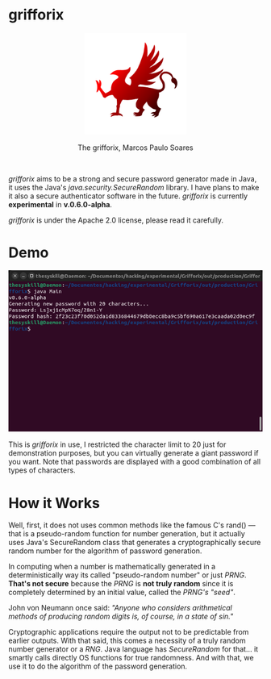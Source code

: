 # grifforix
<p align="center">
  <img src="/assets/grifforix.png" width=40% heigth=40% alt="The grifforix, Marcos Paulo Soares">
</p>

<p align="center">The grifforix, Marcos Paulo Soares</p>

<br>

*grifforix* aims to be a strong and secure password generator made in Java, it uses the Java's *java.security.SecureRandom* library. I have plans to make it also a secure authenticator software in the future. *grifforix* is currently __experimental__ in __v.0.6.0-alpha__.

*grifforix* is under the Apache 2.0 license, please read it carefully.

# Demo

<p align="center">
  <img src="/assets/screenshot.png" alt="The grifforix in execution">
</p>

This is *grifforix* in use, I restricted the character limit to 20 just for demonstration purposes, but you can virtually generate a giant password if you want. Note that passwords are displayed with a good combination of all types of characters.

# How it Works

Well, first, it does not uses common methods like the famous C's rand() — that is a pseudo-random function for number generation, but it actually uses Java's SecureRandom class that generates a cryptographically secure random number for the algorithm of password generation.

In computing when a number is mathematically generated in a deterministically way its called "pseudo-random number" or just *PRNG*. __That's not secure__ because the *PRNG* is __not truly random__ since it is completely determined by an initial value, called the *PRNG's "seed"*.

John von Neumann once said: *"Anyone who considers arithmetical methods of producing random digits is, of course, in a state of sin."*

Cryptographic applications require the output not to be predictable from earlier outputs. With that said, this comes a necessity of a truly random number generator or a *RNG*. Java language has *SecureRandom* for that... it smartly calls directly OS functions for true randomness. And with that, we use it to do the algorithm of the password generation.
